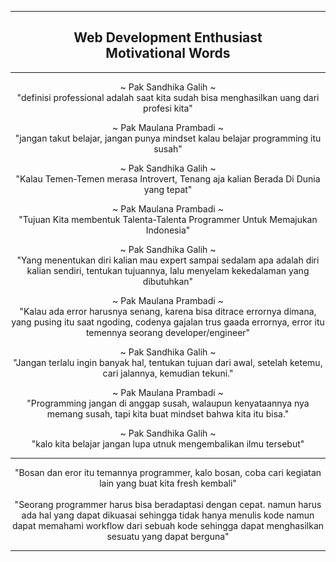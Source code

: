 <hr>
<div align="center">
  <h2>Web Development Enthusiast <br> Motivational Words</h2>
</div>

<hr>

<div align="center">

  ~ Pak Sandhika Galih ~ <br>
  "definisi professional adalah saat kita sudah bisa menghasilkan uang dari profesi kita" <br>

  ~ Pak Maulana Prambadi ~ <br>
  "jangan takut belajar, jangan punya mindset kalau belajar programming itu susah" <br>

  ~ Pak Sandhika Galih ~ <br>
  "Kalau Temen-Temen merasa Introvert, Tenang aja kalian Berada Di Dunia yang tepat" <br>

  ~ Pak Maulana Prambadi ~ <br>
  "Tujuan Kita membentuk Talenta-Talenta Programmer Untuk Memajukan Indonesia" <br> 

  ~ Pak Sandhika Galih ~ <br>
  "Yang menentukan diri kalian mau expert sampai sedalam apa adalah diri kalian sendiri, tentukan tujuannya, lalu menyelam kekedalaman yang dibutuhkan" <br>

  ~ Pak Maulana Prambadi ~ <br>
  "Kalau ada error harusnya senang, karena bisa ditrace errornya dimana, yang pusing itu saat ngoding, codenya gajalan trus gaada errornya, error itu temennya seorang developer/engineer" <br>

  ~ Pak Sandhika Galih ~ <br>
  "Jangan terlalu ingin banyak hal, tentukan tujuan dari awal, setelah ketemu, cari jalannya, kemudian tekuni." <br>

  ~ Pak Maulana Prambadi ~ <br>
  "Programming jangan di anggap susah, walaupun kenyataannya nya memang susah, tapi kita buat mindset bahwa kita itu bisa." <br>

  ~ Pak Sandhika Galih ~ <br>
  "kalo kita belajar jangan lupa utnuk mengembalikan ilmu tersebut" <br>

<hr>

"Bosan dan eror itu temannya programmer, kalo bosan, coba cari kegiatan lain yang buat kita fresh kembali" <br><br>
"Seorang programmer harus bisa beradaptasi dengan cepat. namun harus ada hal yang dapat dikuasai sehingga tidak hanya menulis kode namun dapat memahami workflow dari sebuah kode sehingga dapat menghasilkan sesuatu yang dapat berguna"
  
</div>

<hr>
